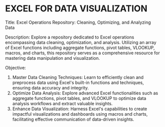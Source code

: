 # EXCEL FOR DATA VISUALIZATION
Title: Excel Operations Repository: Cleaning, Optimizing, and Analyzing Data

Description: Explore a repository dedicated to Excel operations encompassing data cleaning, optimization, and analysis. Utilizing an array of Excel functions including aggregate functions, pivot tables, VLOOKUP, macros, and charts, this repository serves as a comprehensive resource for mastering data manipulation and visualization.

Objective:

1. Master Data Cleaning Techniques: Learn to efficiently clean and preprocess data using Excel's built-in functions and techniques, ensuring data accuracy and integrity.
2. Optimize Data Analysis: Explore advanced Excel functionalities such as aggregate functions, pivot tables, and VLOOKUP to optimize data analysis workflows and extract valuable insights.
3. Enhance Data Visualization: Harness Excel's capabilities to create impactful visualizations and dashboards using macros and charts, facilitating effective communication of data-driven insights.
